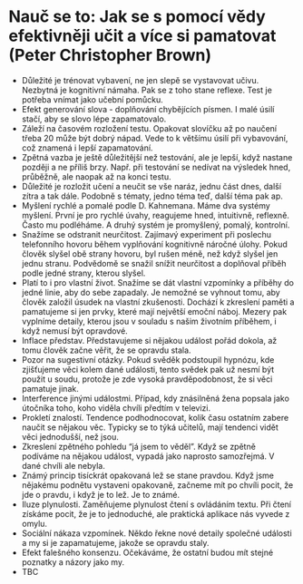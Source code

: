 # Nauč se to: Jak se s pomocí vědy efektivněji učit a více si pamatovat (Peter Christopher Brown)
* Důležité je trénovat vybavení, ne jen slepě se vystavovat učivu. Nezbytná je kognitivní námaha. Pak se z toho stane reflexe. Test je potřeba vnímat jako učební pomůcku.
* Efekt generování slova - doplňování chybějících písmen. I malé úsilí stačí, aby se slovo lépe zapamatovalo.
* Záleží na časovém rozložení testu. Opakovat slovíčku až po naučení třeba 20 může být dobrý nápad. Vede to k většímu úsilí při vybavování, což znamená i lepší zapamatování.
* Zpětná vazba je ještě důležitější než testování, ale je lepší, když nastane později a ne příliš brzy. Např. při testování se nedívat na výsledek hned, průběžně, ale naopak až na konci testu.
* Důležité je rozložit učení a neučit se vše naráz, jednu část dnes, další zítra a tak dále. Podobně s tématy, jedno téma teď, další téma pak ap.
* Myšlení rychlé a pomalé podle D. Kahnemana. Máme dva systémy myšlení. První je pro rychlé úvahy, reagujeme hned, intuitivně, reflexně. Často mu podléháme. A druhý systém je promyšlený, pomalý, kontrolní.
* Snažíme se odstranit neurčitost. Zajímavý experiment při poslechu telefonního hovoru během vyplňování kognitivně náročné úlohy. Pokud člověk slyšel obě strany hovoru, byl rušen méně, než když slyšel jen jednu stranu. Podvědomě se snažil snížit neurčitost a doplňoval příběh podle jedné strany, kterou slyšel. 
* Platí to i pro vlastní život. Snažíme se dát vlastní vzpomínky a příběhy do jedné linie, aby do sebe zapadaly. Je nemožné se vyhnout tomu, aby člověk založil úsudek na vlastní zkušenosti. Dochází k zkreslení paměti a pamatujeme si jen prvky, které mají největší emoční náboj. Mezery pak vyplníme detaily, kterou jsou v souladu s našim životním příběhem, i když nemusí být opravdové.
* Inflace představ. Představujeme si nějakou událost pořád dokola, až tomu člověk začne věřit, že se opravdu stala.
* Pozor na sugestivní otázky. Pokud svěděk podstoupil hypnózu, kde zjišťujeme věci kolem dané události, tento svědek pak už nesmí být použit u soudu, protože je zde vysoká pravděpodobnost, že si věci pamatuje jinak.
* Interference jinými událostmi. Případ, kdy znásilněná žena popsala jako útočníka toho, koho viděla chvíli předtím v televizi.
* Prokletí znalostí. Tendence podhodnocovat, kolik času ostatním zabere naučit se nějakou věc. Typicky se to týká učitelů, mají tendenci vidět věci jednodušší, než jsou. 
* Zkreslení zpětného pohledu “já jsem to věděl”. Když se zpětně podíváme na nějakou událost, vypadá jako naprosto samozřejmá. V dané chvíli ale nebyla.
* Známý princip tisíckrát opakovaná lež se stane pravdou. Když jsme nějakému podnětu vystaveni opakovaně, začneme mít po chvíli pocit, že jde o pravdu, i když je to lež. Je to známé.
* Iluze plynulosti. Zaměňujeme plynulost čtení s ovládáním textu. Při čtení získáme pocit, že je to jednoduché, ale praktická aplikace nás vyvede z omylu.
* Sociální nákaza vzpomínek. Někdo řekne nové detaily společné události a my si je zapamatujeme, jakože se opravdu staly.
* Efekt falešného konsenzu. Očekáváme, že ostatní budou mít stejné poznatky a názory jako my.
* TBC

